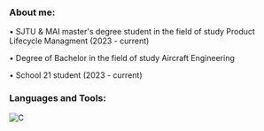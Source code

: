 ### About me:

• SJTU & MAI master's degree student in the field of study Product Lifecycle Managment (2023 - current)

• Degree of Bachelor in the field of study Aircraft Engineering

• School 21 student (2023 - current)

### Languages and Tools:
![C](https://img.shields.io/badge/-C-AABBCE?style=for-thebadge&logo=C)